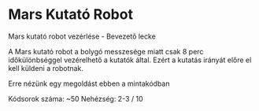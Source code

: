 # Mars Kutató Robot
Mars kutató robot vezérlése - Bevezető lecke

A Mars kutató robot a bolygó messzesége miatt csak 8 perc időkülönbséggel vezérelhető a kutatók által.
Ezért a kutatás irányát előre el kell küldeni a robotnak.

Erre nézünk egy megoldást ebben a mintakódban

Kódsorok száma: ~50
Nehézség: 2-3 / 10

